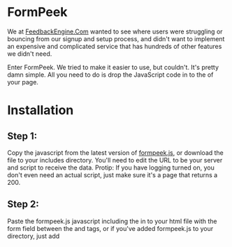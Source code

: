 FormPeek
========
We at [FeedbackEngine.Com](https://www.feedbackengine.com) wanted to see where users were struggling or bouncing from our signup and setup process, and didn't want to implement an expensive and complicated service that has hundreds of other features we didn't need.

Enter FormPeek. We tried to make it easier to use, but couldn't. It's pretty damn simple. All you need to do is drop the JavaScript code in to the <head> of your page.

Installation
============

Step 1:
-------

Copy the javascript from the latest version of [formpeek.js](https://github.com/feedbackengine/formpeek/formpeek.js), or download the file to your includes directory. You'll need to edit the URL to be your server and script to receive the data. Protip: If you have logging turned on, you don't even need an actual script, just make sure it's a page that returns a 200.

Step 2:
-------

Paste the formpeek.js javascript including the <script> and </script> in to your html file with the form field between the <head> and </head> tags, or if you've added formpeek.js to your directory, just add <script src="/path/to/formpeek.js"> in to the <head> section. We recommend the src method to keep your html cleaner.

Step 3:
-------

In the <input> tag for your form that you want to track, add: `oninput="pushIt(this.value);"`

Example: `<input type="text" name="email" oninput="pushIt(this.value);">`

Here's a full HTML file with the script and input tags set up: [example.html](https://www.github.com/feedbackengine/formpeek/example.html)

Step 4:
-------

Refresh the page in your browser and give it a try. Type some characters in to the field you've formpeek-enabled. After a 1000ms (1 second) delay, formpeek will "fire" and send whatever you've typed off to the URL you specified. It will show up as a HTTP "GET" request this in your server log files:

/your/specified/page?input=WhateverYouTypedInTheForm

You can also create an actual script that accepts the input and does something interesting with it, like put it in a database, log it to a file, push it to slack-- whatever you want. That's what we did at [FeedbackEngine](https://www.feedbackengine.com) so we could better analyze and report on the data to improve the experience for our users.
